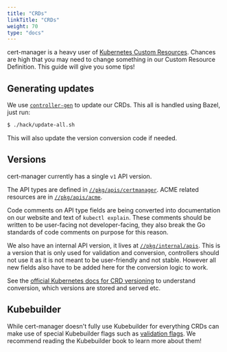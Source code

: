 ```yaml
---
title: "CRDs"
linkTitle: "CRDs"
weight: 70
type: "docs"
---
```


cert-manager is a heavy user of [Kubernetes Custom Resources](https://kubernetes.io/docs/concepts/extend-kubernetes/api-extension/custom-resources/).
Chances are high that you may need to change something in our Custom Resource Definition. This guide will give you some tips!

## Generating updates

We use [`controller-gen`](https://book.kubebuilder.io/reference/controller-gen.html) to update our CRDs.
This all is handled using Bazel, just run:
```bash
$ ./hack/update-all.sh
```

This will also update the version conversion code if needed.

## Versions

cert-manager currently has a single `v1` API version.

The API types are defined in [`//pkg/apis/certmanager`](https://github.com/jetstack/cert-manager/tree/master/pkg/apis/certmanager). ACME related resources are in [`//pkg/apis/acme`](https://github.com/jetstack/cert-manager/tree/master/pkg/apis/certmanager).

Code comments on API type fields are being converted into documentation on our website and text of `kubectl explain`.
These comments should be written to be user-facing not developer-facing, they also break the Go standards of code comments on purpose for this reason.

We also have an internal API version, it lives at [`//pkg/internal/apis`](https://github.com/jetstack/cert-manager/tree/master/pkg/internal/apis).
This is a version that is only used for validation and conversion, controllers should not use it as it is not meant to be user-friendly and not stable.
However all new fields also have to be added here for the conversion logic to work.

See the [official Kubernetes docs for CRD versioning](https://kubernetes.io/docs/tasks/extend-kubernetes/custom-resources/custom-resource-definition-versioning/) to understand conversion, which versions are stored and served etc.


## Kubebuilder

While cert-manager doesn't fully use Kubebuilder for everything CRDs can make use of special Kubebuilder flags such as [validation flags](https://book.kubebuilder.io/reference/markers/crd-validation.html). We recommend reading the Kubebuilder book to learn more about them!
